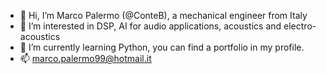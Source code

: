 - 👋 Hi, I’m Marco Palermo (@ConteB), a mechanical engineer from Italy
- 👀 I’m interested in DSP, AI for audio applications, acoustics and electro-acoustics
- 🌱 I’m currently learning Python, you can find a portfolio in my profile.
- 📫 marco.palermo99@hotmail.it

<!---
ConteB/ConteB is a ✨ special ✨ repository because its `README.md` (this file) appears on your GitHub profile.
You can click the Preview link to take a look at your changes.
--->
